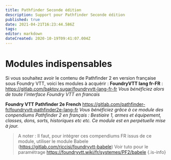 ```yaml
---
title: Pathfinder Seconde édition
description: Support pour Pathfinder Seconde édition
published: true
date: 2021-04-21T16:23:44.586Z
tags: 
editor: markdown
dateCreated: 2020-10-19T09:41:07.004Z
---
```


# Modules indispensables
Si vous souhaitez avoir le contenu de Pathfinder 2 en version française sous Foundry VTT, voici les modules à acquérir :
**FoundryVTT lang fr-FR** : https://gitlab.com/baktov.sugar/foundryvtt-lang-fr-fr
*Vous bénéficiez alors de toute l'interface Foundry VTT en francais*

**Foundry VTT Pathfinder 2e French** https://gitlab.com/pathfinder-fr/foundryvtt-pathfinder2e-lang-fr 
*Vous bénéficiez grâce à ce module des conpendiums Pathfinder 2 en français : Bestiaire 1, armes et équipement, classes, dons, sorts, historiques etc etc. Ce module est en perpétuelle mise à jour.* 
> A noter : Il faut, pour intégrer ces compendiums FR issus de ce module, utiliser le module Babele (https://gitlab.com/riccisi/foundryvtt-babele) 
Voir tuto pour le paramétrage https://foundryvtt.wiki/fr/systemes/PF2/babele
{.is-info}

